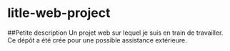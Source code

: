 # litle-web-project

##Petite description
Un projet web sur lequel je suis en train de travailler. Ce dépôt a été crée pour une possible assistance extérieure.
